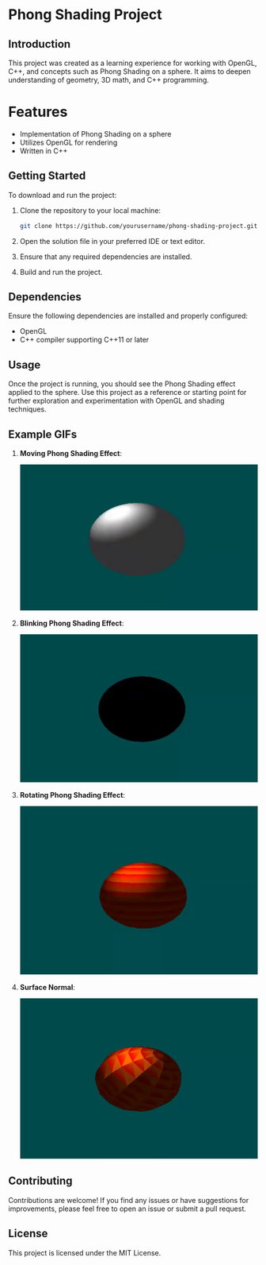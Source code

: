 # Phong Shading Project

## Introduction
This project was created as a learning experience for working with OpenGL, C++, and concepts such as Phong Shading on a sphere. It aims to deepen understanding of geometry, 3D math, and C++ programming.

# Features
- Implementation of Phong Shading on a sphere
- Utilizes OpenGL for rendering
- Written in C++

## Getting Started
To download and run the project:

1. Clone the repository to your local machine:
    ```bash
    git clone https://github.com/yourusername/phong-shading-project.git
    ```

2. Open the solution file in your preferred IDE or text editor.
3. Ensure that any required dependencies are installed.
4. Build and run the project.

## Dependencies
Ensure the following dependencies are installed and properly configured:

- OpenGL
- C++ compiler supporting C++11 or later

## Usage
Once the project is running, you should see the Phong Shading effect applied to the sphere. Use this project as a reference or starting point for further exploration and experimentation with OpenGL and shading techniques.

## Example GIFs
1. **Moving Phong Shading Effect**:



      ![Phong Shading](Real1.gif)
2. **Blinking Phong Shading Effect**:



      ![Phong Shading](Real.gif)
    
3. **Rotating Phong Shading Effect**:



      ![Phong Shading](0c5111048398451bb53b69c44633e7db.gif)
4. **Surface Normal**:



      ![Phong Shading](5ce3bc9cb4ad9162c4c8983191104eca.gif)




## Contributing
Contributions are welcome! If you find any issues or have suggestions for improvements, please feel free to open an issue or submit a pull request.

## License
This project is licensed under the MIT License.
